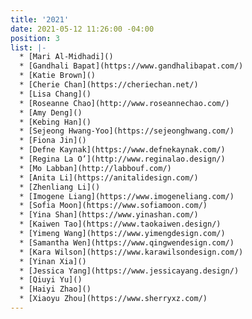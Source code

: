 ```yaml
---
title: '2021'
date: 2021-05-12 11:26:00 -04:00
position: 3
list: |-
  * [Mari Al-Midhadi]()
  * [Gandhali Bapat](https://www.gandhalibapat.com/)
  * [Katie Brown]()
  * [Cherie Chan](https://cheriechan.net/)
  * [Lisa Chang]()
  * [Roseanne Chao](http://www.roseannechao.com/)
  * [Amy Deng]()
  * [Kebing Han]()
  * [Sejeong Hwang-Yoo](https://sejeonghwang.com/)
  * [Fiona Jin]()
  * [Defne Kaynak](https://www.defnekaynak.com/)
  * [Regina La O’](http://www.reginalao.design/)
  * [Mo Labban](http://labbouf.com/)
  * [Anita Li](https://anitalidesign.com/)
  * [Zhenliang Li]()
  * [Imogene Liang](https://www.imogeneliang.com/)
  * [Sofia Moon](https://www.sofiamoon.com/)
  * [Yina Shan](https://www.yinashan.com/)
  * [Kaiwen Tao](https://www.taokaiwen.design/)
  * [Yimeng Wang](https://www.yimengdesign.com/)
  * [Samantha Wen](https://www.qingwendesign.com/)
  * [Kara Wilson](https://www.karawilsondesign.com/)
  * [Yinan Xia]()
  * [Jessica Yang](https://www.jessicayang.design/)
  * [Qiuyi Yu]()
  * [Haiyi Zhao]()
  * [Xiaoyu Zhou](https://www.sherryxz.com/)
---
```



